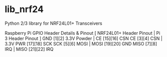 lib_nrf24
=========

Python 2/3 library for NRF24L01+ Transceivers
 
Raspberry Pi GPIO Header Details & Pinout
[ NRF24L01+ Header Pinout |   Pi 3 Header Pinout  ]
 GND [1][2] 3.3V Powder   |         CE [15][16] CSN
  CE [3][4] CSN           |   3.3V PWR [17][18] SCK
 SCK [5][6] MOSI          |       MOSI [19][20] GND
MISO [7][8] IRQ           |       MISO [21][22] IRQ

